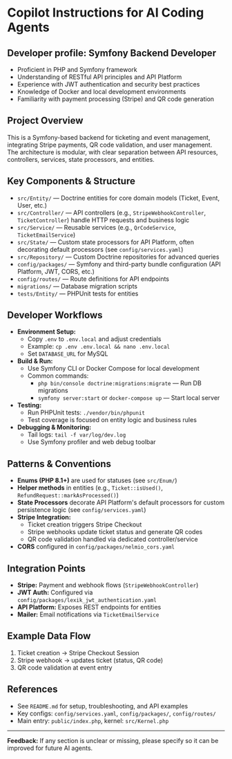 # Copilot Instructions for AI Coding Agents

## Developer profile: Symfony Backend Developer

-   Proficient in PHP and Symfony framework
-   Understanding of RESTful API principles and API Platform
-   Experience with JWT authentication and security best practices
-   Knowledge of Docker and local development environments
-   Familiarity with payment processing (Stripe) and QR code generation

## Project Overview

This is a Symfony-based backend for ticketing and event management, integrating Stripe payments, QR code validation, and user management. The architecture is modular, with clear separation between API resources, controllers, services, state processors, and entities.

## Key Components & Structure

-   `src/Entity/` — Doctrine entities for core domain models (Ticket, Event, User, etc.)
-   `src/Controller/` — API controllers (e.g., `StripeWebhookController`, `TicketController`) handle HTTP requests and business logic
-   `src/Service/` — Reusable services (e.g., `QrCodeService`, `TicketEmailService`)
-   `src/State/` — Custom state processors for API Platform, often decorating default processors (see `config/services.yaml`)
-   `src/Repository/` — Custom Doctrine repositories for advanced queries
-   `config/packages/` — Symfony and third-party bundle configuration (API Platform, JWT, CORS, etc.)
-   `config/routes/` — Route definitions for API endpoints
-   `migrations/` — Database migration scripts
-   `tests/Entity/` — PHPUnit tests for entities

## Developer Workflows

-   **Environment Setup:**
    -   Copy `.env` to `.env.local` and adjust credentials
    -   Example: `cp .env .env.local && nano .env.local`
    -   Set `DATABASE_URL` for MySQL
-   **Build & Run:**
    -   Use Symfony CLI or Docker Compose for local development
    -   Common commands:
        -   `php bin/console doctrine:migrations:migrate` — Run DB migrations
        -   `symfony server:start` or `docker-compose up` — Start local server
-   **Testing:**
    -   Run PHPUnit tests: `./vendor/bin/phpunit`
    -   Test coverage is focused on entity logic and business rules
-   **Debugging & Monitoring:**
    -   Tail logs: `tail -f var/log/dev.log`
    -   Use Symfony profiler and web debug toolbar

## Patterns & Conventions

-   **Enums (PHP 8.1+)** are used for statuses (see `src/Enum/`)
-   **Helper methods** in entities (e.g., `Ticket::isUsed()`, `RefundRequest::markAsProcessed()`)
-   **State Processors** decorate API Platform's default processors for custom persistence logic (see `config/services.yaml`)
-   **Stripe Integration:**
    -   Ticket creation triggers Stripe Checkout
    -   Stripe webhooks update ticket status and generate QR codes
    -   QR code validation handled via dedicated controller/service
-   **CORS** configured in `config/packages/nelmio_cors.yaml`

## Integration Points

-   **Stripe:** Payment and webhook flows (`StripeWebhookController`)
-   **JWT Auth:** Configured via `config/packages/lexik_jwt_authentication.yaml`
-   **API Platform:** Exposes REST endpoints for entities
-   **Mailer:** Email notifications via `TicketEmailService`

## Example Data Flow

1. Ticket creation → Stripe Checkout Session
2. Stripe webhook → updates ticket (status, QR code)
3. QR code validation at event entry

## References

-   See `README.md` for setup, troubleshooting, and API examples
-   Key configs: `config/services.yaml`, `config/packages/`, `config/routes/`
-   Main entry: `public/index.php`, kernel: `src/Kernel.php`

---

**Feedback:** If any section is unclear or missing, please specify so it can be improved for future AI agents.
